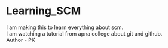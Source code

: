 # Learning_SCM
I am making this to learn everything about scm.
<br>
I am watching a tutorial from apna college about git and github.
<br>
Author - PK
